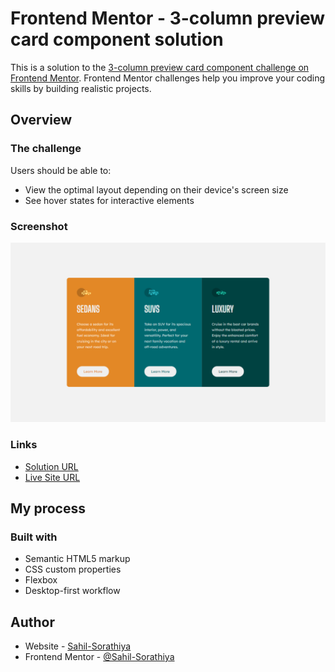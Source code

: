 # Frontend Mentor - 3-column preview card component solution

This is a solution to the [3-column preview card component challenge on Frontend Mentor](https://www.frontendmentor.io/challenges/3column-preview-card-component-pH92eAR2-). Frontend Mentor challenges help you improve your coding skills by building realistic projects. 

## Overview

### The challenge

Users should be able to:

- View the optimal layout depending on their device's screen size
- See hover states for interactive elements

### Screenshot

![](./screenshot.png)

### Links

- [Solution URL](#)
- [Live Site URL](#)

## My process

### Built with

- Semantic HTML5 markup
- CSS custom properties
- Flexbox
- Desktop-first workflow

## Author

- Website - [Sahil-Sorathiya](https://www.github.com/Sahil-Sorathiya)
- Frontend Mentor - [@Sahil-Sorathiya](https://www.frontendmentor.io/profile/Sahil-Sorathiya)